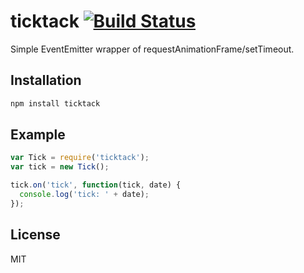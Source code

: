 # ticktack [![Build Status](https://travis-ci.org/hanamura/ticktack.svg?branch=master)](https://travis-ci.org/hanamura/ticktack)

Simple EventEmitter wrapper of requestAnimationFrame/setTimeout.

## Installation

```sh
npm install ticktack
```

## Example

```javascript
var Tick = require('ticktack');
var tick = new Tick();

tick.on('tick', function(tick, date) {
  console.log('tick: ' + date);
});
```

## License

MIT
